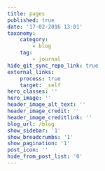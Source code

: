 ```yaml
---
title: pages
published: true
date: '17-02-2016 13:01'
taxonomy:
    category:
        - blog
    tag:
        - journal
hide_git_sync_repo_link: true
external_links:
    process: true
    target: _self
hero_classes: ''
hero_image: ''
header_image_alt_text: ''
header_image_credit: ''
header_image_creditlink: ''
blog_url: /blog
show_sidebar: '1'
show_breadcrumbs: '1'
show_pagination: '1'
post_icon: ''
hide_from_post_list: '0'
---
```


